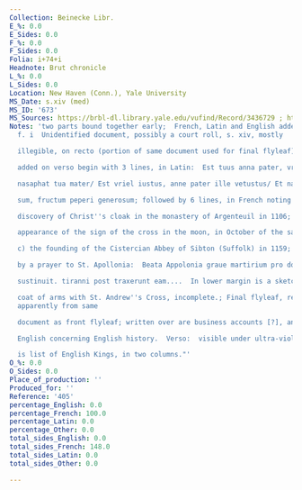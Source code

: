 ```yaml
---
Collection: Beinecke Libr.
E_%: 0.0
E_Sides: 0.0
F_%: 0.0
F_Sides: 0.0
Folia: i+74+i
Headnote: Brut chronicle
L_%: 0.0
L_Sides: 0.0
Location: New Haven (Conn.), Yale University
MS_Date: s.xiv (med)
MS_ID: '673'
MS_Sources: https://brbl-dl.library.yale.edu/vufind/Record/3436729 ; https://pre1600ms.beinecke.library.yale.edu/docs/pre1600.ms405.htm
Notes: 'two parts bound together early;  French, Latin and English added to the flyleaves:
  f. i  Unidentified document, possibly a court roll, s. xiv, mostly

  illegible, on recto (portion of same document used for final flyleaf); texts

  added on verso begin with 3 lines, in Latin:  Est tuus anna pater, vriel

  nasaphat tua mater/ Est vriel iustus, anne pater ille vetustus/ Et nasaphat ego

  sum, fructum peperi generosum; followed by 6 lines, in French noting a) the

  discovery of Christ''s cloak in the monastery of Argenteuil in 1106; b) the

  appearance of the sign of the cross in the moon, in October of the same year;

  c) the founding of the Cistercian Abbey of Sibton (Suffolk) in 1159; followed

  by a prayer to St. Apollonia:  Beata Appolonia graue martirium pro domino

  sustinuit. tiranni post traxerunt eam....  In lower margin is a sketch of a

  coat of arms with St. Andrew''s Cross, incomplete.; Final flyleaf, recto, is palimpsest:  underwriting
  apparently from same

  document as front flyleaf; written over are business accounts [?], and notes in

  English concerning English history.  Verso:  visible under ultra-violet light

  is list of English Kings, in two columns."'
O_%: 0.0
O_Sides: 0.0
Place_of_production: ''
Produced_for: ''
Reference: '405'
percentage_English: 0.0
percentage_French: 100.0
percentage_Latin: 0.0
percentage_Other: 0.0
total_sides_English: 0.0
total_sides_French: 148.0
total_sides_Latin: 0.0
total_sides_Other: 0.0

---
```


